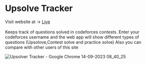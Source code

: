 ﻿# Upsolve Tracker


Visit website at -> <a href="https://upsolver-tracker.onrender.com/"> Live </a> <br><br>
 Keeps track of questions solved in codeforces contests. 
 Enter your codeforces username and the web app will show different types of questions (Upsolove,Contest solve and practice solve)
 Also you can compare with other users of this site

 
![Upsolver Tracker - Google Chrome 14-09-2023 08_40_25](https://github.com/KetanGupta1818/project-deploy/assets/84444599/93e30ebd-c546-480c-a05e-d0ac754e5caf)
